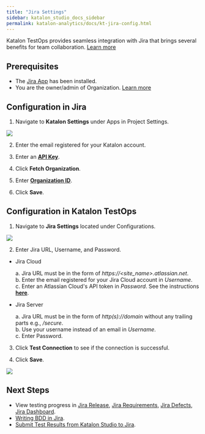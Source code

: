 ```yaml
---
title: "Jira Settings" 
sidebar: katalon_studio_docs_sidebar
permalink: katalon-analytics/docs/kt-jira-config.html 
---
```

Katalon TestOps provides seamless integration with Jira that brings several benefits for team collaboration. [Learn more](https://docs.katalon.com/katalon-analytics/docs/ka-integration-jira.html)

## Prerequisites

* The [Jira App](https://marketplace.atlassian.com/apps/1217501/katalon-bdd-test-automation-for-jira) has been installed.
* You are the owner/admin of Organization. [Learn more](https://docs.katalon.com/katalon-analytics/docs/kt_invite_user_org.html#strongorganization-level-roles-and-permissionsstrong)

## Configuration in Jira

1. Navigate to **Katalon Settings** under Apps in Project Settings.

![](https://github.com/katalon-studio/docs-images/blob/master/katalon-analytics/docs/jira-ka-configure/1-jira-ka-config.jpg)

2. Enter the email registered for your Katalon account. 

3. Enter an **[API Key](https://docs.katalon.com/katalon-analytics/docs/ka-api-key.html)**.

4. Click **Fetch Organization**.

5. Enter **[Organization ID](https://docs.katalon.com/katalon-analytics/docs/getting-started.html)**.

6. Click **Save**.

## Configuration in Katalon TestOps

1. Navigate to **Jira Settings** located under Configurations.

![](https://github.com/katalon-studio/docs-images/blob/master/katalon-analytics/docs/jira-ka-configure/2-jira-ka-config.png)

2. Enter Jira URL, Username, and Password.

* Jira Cloud

    a. Jira URL must be in the form of _https://<site_name>.atlassian.net_.\
    b. Enter the email registered for your Jira Cloud account in *Username*.\
    c. Enter an Atlassian Cloud's API token in *Password*. See the instructions **[here](https://confluence.atlassian.com/cloud/api-tokens-938839638.html)**.

* Jira Server

    a. Jira URL must be in the form of _http(s)://domain_ without any trailing parts e.g., _/secure_.\
    b. Use your username instead of an email in *Username*.\
    c. Enter Password.

3. Click **Test Connection** to see if the connection is successful.

4. Click **Save**.

![](https://github.com/katalon-studio/docs-images/blob/master/katalon-analytics/docs/jira-ka-configure/2-jira-ka-config.jpg)

## Next Steps

- View testing progress in [Jira Release](https://docs.katalon.com/katalon-analytics/docs/kt-jira-release.html), [Jira Requirements](https://docs.katalon.com/katalon-analytics/docs/ka-integration-jira.html), [Jira Defects](https://docs.katalon.com/katalon-analytics/docs/ka-defects.html), [Jira Dashboard](https://docs.katalon.com/katalon-analytics/docs/jira-gadgets.html).
- [Writing BDD in Jira](https://docs.katalon.com/katalon-analytics/docs/bdd-settings.html).
- [Submit Test Results from Katalon Studio to Jira](https://docs.katalon.com/katalon-studio/docs/jira-integration.html).
